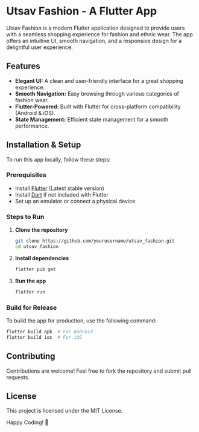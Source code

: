 # Utsav Fashion - A Flutter App

Utsav Fashion is a modern Flutter application designed to provide users with a seamless shopping experience for fashion and ethnic wear. The app offers an intuitive UI, smooth navigation, and a responsive design for a delightful user experience.

## Features
- **Elegant UI:** A clean and user-friendly interface for a great shopping experience.
- **Smooth Navigation:** Easy browsing through various categories of fashion wear.
- **Flutter-Powered:** Built with Flutter for cross-platform compatibility (Android & iOS).
- **State Management:** Efficient state management for a smooth performance.

## Installation & Setup
To run this app locally, follow these steps:

### Prerequisites
- Install [Flutter](https://flutter.dev/docs/get-started/install) (Latest stable version)
- Install [Dart](https://dart.dev/get-dart) if not included with Flutter
- Set up an emulator or connect a physical device

### Steps to Run
1. **Clone the repository**
   ```bash
   git clone https://github.com/yourusername/utsav_fashion.git
   cd utsav_fashion
   ```
2. **Install dependencies**
   ```bash
   flutter pub get
   ```
3. **Run the app**
   ```bash
   flutter run
   ```

### Build for Release
To build the app for production, use the following command:
```bash
flutter build apk  # For Android
flutter build ios  # For iOS
```

## Contributing
Contributions are welcome! Feel free to fork the repository and submit pull requests.

## License
This project is licensed under the MIT License.

Happy Coding! 🚀

